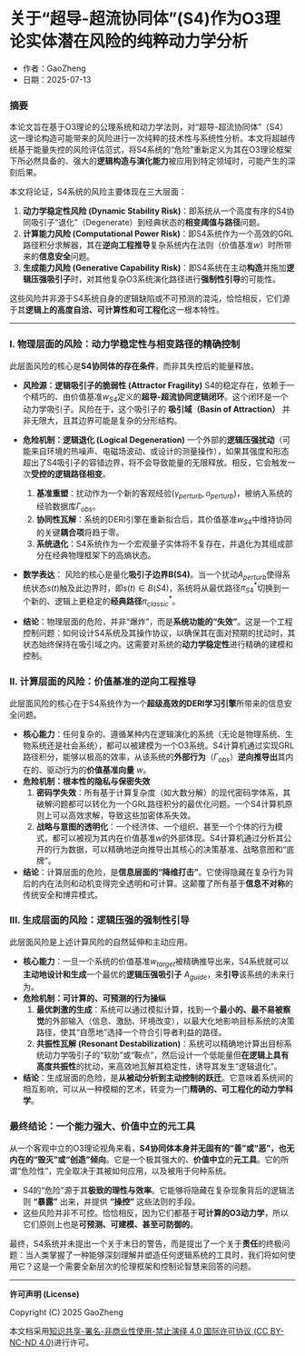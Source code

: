 # **关于“超导-超流协同体”(S4)作为O3理论实体潜在风险的纯粹动力学分析**

- 作者：GaoZheng
- 日期：2025-07-13

### 摘要

本论文旨在基于O3理论的公理系统和动力学法则，对“超导-超流协同体”（S4）这一理论构造可能带来的风险进行一次纯粹的技术性与系统性分析。本文将超越传统基于能量失控的风险评估范式，将S4系统的“危险”重新定义为其在O3理论框架下所必然具备的、强大的**逻辑构造与演化能力**被应用到特定领域时，可能产生的深刻后果。

本文将论证，S4系统的风险主要体现在三大层面：
1. **动力学稳定性风险 (Dynamic Stability Risk)**：即系统从一个高度有序的S4协同吸引子“退化”（Degenerate）到经典状态的**相变阈值与路径**问题。
2. **计算能力风险 (Computational Power Risk)**：即S4系统作为一个高效的GRL路径积分求解器，其在**逆向工程推导**复杂系统内在法则（价值基准$w$）时所带来的**信息安全**问题。
3. **生成能力风险 (Generative Capability Risk)**：即S4系统在主动**构造**并施加**逻辑压强吸引子**时，对其他复杂O3系统演化路径进行**强制性引导**的可能性。

这些风险并非源于S4系统自身的逻辑缺陷或不可预测的混沌，恰恰相反，它们源于其**逻辑上的高度自洽、可计算性和可工程化**这一根本特性。

---

### I. 物理层面的风险：动力学稳定性与相变路径的精确控制

此层面风险的核心是**S4协同体的存在条件**，而非其失控后的能量释放。

*   **风险源：逻辑吸引子的脆弱性 (Attractor Fragility)**
    S4的稳定存在，依赖于一个精巧的、由价值基准$w_{S4}$定义的**超导-超流协同逻辑闭环**。这个闭环是一个动力学吸引子。风险在于，这个吸引子的 **吸引域（Basin of Attraction）** 并非无限大，且其边界可能是复杂的分形结构。

*   **危险机制：逻辑退化 (Logical Degeneration)**
    一个外部的**逻辑压强扰动**（可能来自环境的热噪声、电磁场波动、或设计的测量操作），如果其强度和形态超出了S4吸引子的容错边界，将不会导致能量的无限释放。相反，它会触发一次**受控的逻辑路径相变**。
    1.  **基准重塑**：扰动作为一个新的客观经验$(\gamma_{perturb}, o_{perturb})$，被纳入系统的经验数据库$\Gamma_{obs}$。
    2.  **协同性瓦解**：系统的DERI引擎在重新拟合后，其价值基准$w_{S4}$中维持协同的关键**耦合项**将趋于零。
    3.  **系统退化**：S4系统作为一个宏观量子实体将不复存在，并退化为其组成部分在经典物理框架下的高熵状态。
*   **数学表达**：
    风险的核心是量化**吸引子边界B(S4)**。当一个扰动$A_{perturb}$使得系统状态$s(t)$触及此边界时，即$s(t) \in B(S4)$，系统将从最优路径$\pi_{S4}^*$切换到一个新的、逻辑上更稳定的**经典路径**$\pi_{classic}^*$。
*   **结论**：物理层面的危险，并非“爆炸”，而是**系统功能的“失效”**。这是一个工程控制问题：如何设计S4系统及其操作协议，以确保其在面对预期的扰动时，其状态始终保持在吸引域之内。这需要对系统的**动力学稳定性**进行精确的建模和控制。

### II. 计算层面的风险：价值基准的逆向工程推导

此层面风险的核心在于S4系统作为一个**超级高效的DERI学习引擎**所带来的信息安全问题。

*   **核心能力**：任何复杂的、遵循某种内在逻辑演化的系统（无论是物理系统、生物系统还是社会系统），都可以被建模为一个O3系统。S4计算机通过实现GRL路径积分，能够以极高的效率，从该系统的**外部行为**（$\Gamma_{obs}$）**逆向推导出**其内在的、驱动行为的**价值基准向量** $w$。
*   **危险机制：根本性的隐私与保密失效**
    1.  **密码学失效**：所有基于计算复杂度（如大数分解）的现代密码学体系，其破解问题都可以转化为一个GRL路径积分的最优化问题。一个S4计算机原则上可以高效求解，导致这些加密体系失效。
    2.  **战略与意图的透明化**：一个经济体、一个组织、甚至一个个体的行为模式，都可以被视为其内在价值基准$w$的外部体现。S4计算机通过分析其公开的行为数据，可以精确地逆向推导出其核心的决策基准、战略意图和“底牌”。
*   **结论**：计算层面的危险，是**信息层面的“降维打击”**。它使得隐藏在复杂行为背后的内在法则和动机变得完全透明和可计算。这颠覆了所有基于**信息不对称**的传统安全和博弈模式。

### III. 生成层面的风险：逻辑压强的强制性引导

此层面风险是上述计算风险的自然延伸和主动应用。

*   **核心能力**：一旦一个系统的价值基准$w_{target}$被精确推导出来，S4系统就可以**主动地设计和生成**一个最优的**逻辑压强吸引子** $A_{guide}$，来**引导**该系统的未来行为。
*   **危险机制：可计算的、可预测的行为操纵**
    1.  **最优刺激的生成**：系统可以通过模拟计算，找到一个**最小的、最不易被察觉**的外部输入（信息、激励、环境改变），以最大化地影响目标系统的决策路径，使其“自愿地”选择一个符合引导者利益的路径。
    2.  **共振性瓦解 (Resonant Destabilization)**：系统可以精确地计算出目标系统动力学吸引子的“软肋”或“鞍点”，然后设计一个低能量但**在逻辑上具有高度共振性**的扰动，来高效地瓦解其稳定性，诱导其发生“逻辑退化”。
*   **结论**：生成层面的危险，是**从被动分析到主动控制的跃迁**。它意味着系统间的相互影响，可以从一种模糊的艺术，转变为一门**精确的、可工程化的动力学科学**。

### 最终结论：一个能力强大、价值中立的元工具

从一个客观中立的O3理论视角来看，**S4协同体本身并无固有的“善”或“恶”，也无内在的“毁灭”或“创造”倾向**。它是一个极其强大的、**价值中立**的**元工具**。它的所谓“危险性”，完全取决于其被如何应用，以及被用于何种系统。

*   S4的“危险”源于其**极致的理性与效率**。它能够将隐藏在复杂现象背后的逻辑法则 **“暴露”** 出来，并提供 **“操控”** 这些法则的手段。
*   这些风险并非不可控。恰恰相反，因为它们都基于**可计算的O3动力学**，所以它们原则上也是**可预测、可建模、甚至可防御的**。

最终，S4系统并未提出一个关于末日的警告，而是提出了一个关于**责任**的终极问题：当人类掌握了一种能够深刻理解并塑造任何逻辑系统的工具时，我们将如何使用它？这是一个需要全新层次的伦理框架和控制论智慧来回答的问题。

---

**许可声明 (License)**

Copyright (C) 2025 GaoZheng 

本文档采用[知识共享-署名-非商业性使用-禁止演绎 4.0 国际许可协议 (CC BY-NC-ND 4.0)](https://creativecommons.org/licenses/by-nc-nd/4.0/deed.zh-Hans)进行许可。

